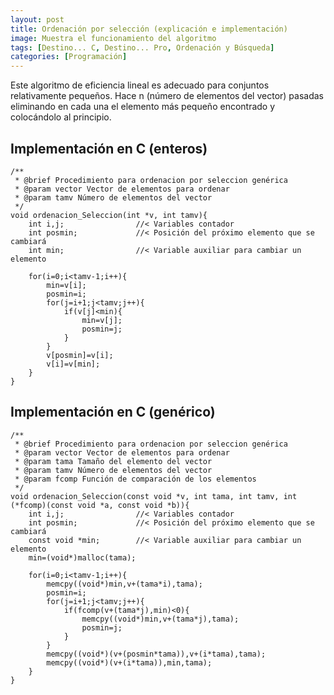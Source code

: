 ```yaml
---
layout: post
title: Ordenación por selección (explicación e implementación) 
image: Muestra el funcionamiento del algoritmo
tags: [Destino... C, Destino... Pro, Ordenación y Búsqueda]
categories: [Programación]
---
```


Este algoritmo de eficiencia lineal es adecuado para conjuntos relativamente pequeños. Hace n (número de elementos del vector) pasadas eliminando en cada una el elemento más pequeño encontrado y colocándolo al principio.

## Implementación en C (enteros)

    /**
     * @brief Procedimiento para ordenacion por seleccion genérica
     * @param vector Vector de elementos para ordenar
     * @param tamv Número de elementos del vector
     */
    void ordenacion_Seleccion(int *v, int tamv){
        int i,j;                //< Variables contador
        int posmin;             //< Posición del próximo elemento que se cambiará
        int min;                //< Variable auxiliar para cambiar un elemento

        for(i=0;i<tamv-1;i++){
            min=v[i];
            posmin=i;
            for(j=i+1;j<tamv;j++){
                if(v[j]<min){
                    min=v[j];
                    posmin=j;
                }
            }
            v[posmin]=v[i];
            v[i]=v[min];
        }
    }

## Implementación en C (genérico)

    /**
     * @brief Procedimiento para ordenacion por seleccion genérica
     * @param vector Vector de elementos para ordenar
     * @param tama Tamaño del elemento del vector
     * @param tamv Número de elementos del vector
     * @param fcomp Función de comparación de los elementos
     */
    void ordenacion_Seleccion(const void *v, int tama, int tamv, int (*fcomp)(const void *a, const void *b)){
        int i,j;                //< Variables contador
        int posmin;             //< Posición del próximo elemento que se cambiará
        const void *min;        //< Variable auxiliar para cambiar un elemento
        min=(void*)malloc(tama);

        for(i=0;i<tamv-1;i++){
            memcpy((void*)min,v+(tama*i),tama);
            posmin=i;
            for(j=i+1;j<tamv;j++){
                if(fcomp(v+(tama*j),min)<0){
                    memcpy((void*)min,v+(tama*j),tama);
                    posmin=j;
                }
            }
            memcpy((void*)(v+(posmin*tama)),v+(i*tama),tama);
            memcpy((void*)(v+(i*tama)),min,tama);
        }
    }

